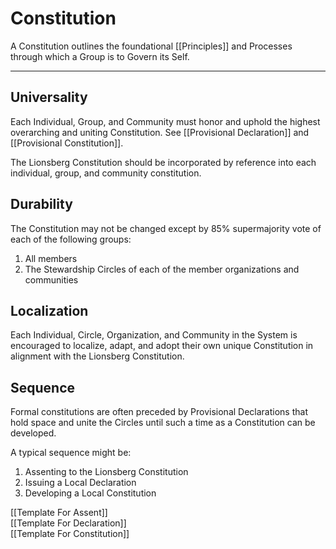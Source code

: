 # Constitution

A Constitution outlines the foundational [[Principles]] and Processes through which a Group is to Govern its Self. 
____

## Universality

Each Individual, Group, and Community must honor and uphold the highest overarching and uniting Constitution. See [[Provisional Declaration]] and [[Provisional Constitution]]. 

The Lionsberg Constitution should be incorporated by reference into each individual, group, and community constitution. 

## Durability 

The Constitution may not be changed except by 85% supermajority vote of each of the following groups: 

1. All members 
2. The Stewardship Circles of each of the member organizations and communities 

## Localization

Each Individual, Circle, Organization, and Community in the System is encouraged to localize, adapt, and adopt their own unique Constitution in alignment with the Lionsberg Constitution. 

## Sequence 

Formal constitutions are often preceded by Provisional Declarations that hold space and unite the Circles until such a time as a Constitution can be developed. 

A typical sequence might be: 

1. Assenting to the Lionsberg Constitution  
2. Issuing a Local Declaration  
3. Developing a Local Constitution  

[[Template For Assent]]  
[[Template For Declaration]]  
[[Template For Constitution]]  
